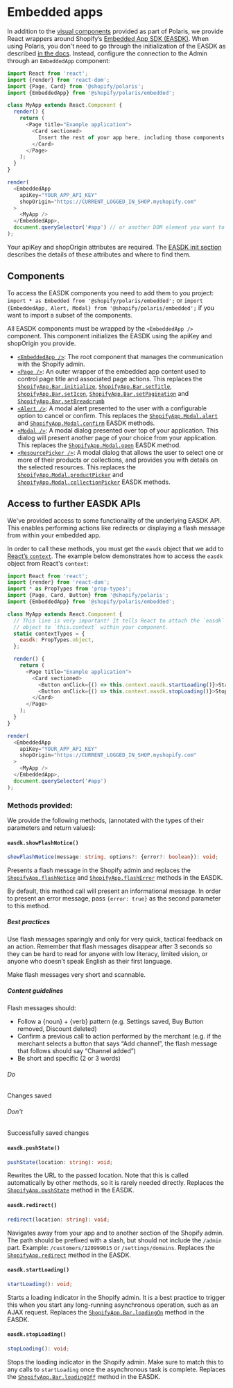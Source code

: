 # Embedded apps

In addition to the [visual components](https://polaris.shopify.com/components/get-started) provided as part of Polaris, we provide React wrappers around Shopify’s [Embedded App SDK (EASDK)](https://help.shopify.com/api/sdks/shopify-apps/embedded-app-sdk/methods#shopifyapp-redirect-path). When using Polaris, you don't need to go through the initialization of the EASDK as described [in the docs](https://help.shopify.com/api/sdks/shopify-apps/embedded-app-sdk/initialization). Instead, configure the connection to the Admin through an `EmbeddedApp` component:

```js
import React from 'react';
import {render} from 'react-dom';
import {Page, Card} from '@shopify/polaris';
import {EmbeddedApp} from '@shopify/polaris/embedded';

class MyApp extends React.Component {
  render() {
    return (
      <Page title="Example application">
        <Card sectioned>
          Insert the rest of your app here, including those components detailed below, which can now communicate with the Embedded App SDK.
        </Card>
      </Page>
    );
  }
}

render(
  <EmbeddedApp
    apiKey="YOUR_APP_API_KEY"
    shopOrigin="https://CURRENT_LOGGED_IN_SHOP.myshopify.com"
  >
    <MyApp />
  </EmbeddedApp>,
  document.querySelector('#app') // or another DOM element you want to mount the app in
);
```

Your apiKey and shopOrigin attributes are required. The [EASDK init section](https://help.shopify.com/api/sdks/shopify-apps/embedded-app-sdk/methods#shopifyapp-init-config) describes the details of these attributes and where to find them.

## Components
To access the EASDK components you need to add them to you project:
`import * as Embedded from '@shopify/polaris/embedded';` or `import {EmbeddedApp, Alert, Modal} from '@shopify/polaris/embedded';` if you want to import a subset of the components.

All EASDK components must be wrapped by the `<EmbeddedApp />` component. This component initializes the EASDK using the apiKey and shopOrigin you provide.

* [`<EmbeddedApp />`](https://polaris.shopify.com/components/embedded/embedded-app): The root component that manages the communication with the Shopify admin.
* [`<Page />`](https://polaris.shopify.com/components/structure/page): An outer wrapper of the embedded app content used to control page title and associated page actions. This replaces the [`ShopifyApp.Bar.initialize`](https://help.shopify.com/api/sdks/shopify-apps/embedded-app-sdk/methods#shopifyapp-bar-initialize-config), [`ShopifyApp.Bar.setTitle`](https://help.shopify.com/api/sdks/shopify-apps/embedded-app-sdk/methods#shopifyapp-bar-settitle-title), [`ShopifyApp.Bar.setIcon`](https://help.shopify.com/api/sdks/shopify-apps/embedded-app-sdk/methods#shopifyapp-bar-seticon-icon), [`ShopifyApp.Bar.setPagination`](https://help.shopify.com/api/sdks/shopify-apps/embedded-app-sdk/methods#shopifyapp-bar-setpagination-config) and [`ShopifyApp.Bar.setBreadcrumb`](https://help.shopify.com/api/sdks/shopify-apps/embedded-app-sdk/methods#shopifyapp-bar-setbreadcrumb-config)
* [`<Alert />`](https://polaris.shopify.com/components/embedded/embedded-alert): A modal alert presented to the user with a configurable option to cancel or confirm. This replaces the [`ShopifyApp.Modal.alert`](https://help.shopify.com/api/sdks/shopify-apps/embedded-app-sdk/methods#shopifyapp-modal-alert-options-fn) and [`ShopifyApp.Modal.confirm`](https://help.shopify.com/api/sdks/shopify-apps/embedded-app-sdk/methods#shopifyapp-modal-confirm-options-fn) EASDK methods.
* [`<Modal />`](https://polaris.shopify.com/components/embedded/embedded-modal): A modal dialog presented over top of your application. This dialog will present another page of your choice from your application. This replaces the [`ShopifyApp.Modal.open`](https://help.shopify.com/api/sdks/shopify-apps/embedded-app-sdk/methods#shopifyapp-modal-open-init-fn) EASDK method.
* [`<ResourcePicker />`](https://polaris.shopify.com/components/embedded/resource-picker): A modal dialog that allows the user to select one or more of their products or collections, and provides you with details on the selected resources. This replaces the [`ShopifyApp.Modal.productPicker`](https://help.shopify.com/api/sdks/shopify-apps/embedded-app-sdk/methods#shopifyapp-modal-productpicker-options-fn) and [`ShopifyApp.Modal.collectionPicker`](https://help.shopify.com/api/sdks/shopify-apps/embedded-app-sdk/methods#shopifyapp-modal-collectionpicker-options-fn) EASDK methods.

## Access to further EASDK APIs

We've provided access to some functionality of the underlying EASDK API. This enables performing actions like redirects or displaying a flash message from within your embedded app.

In order to call these methods, you must get the `easdk` object that we add to [React’s `context`](https://facebook.github.io/react/docs/context.html). The example below demonstrates how to access the `easdk` object from React's `context`:


```js
import React from 'react';
import {render} from 'react-dom';
import * as PropTypes from 'prop-types';
import {Page, Card, Button} from '@shopify/polaris';
import {EmbeddedApp} from '@shopify/polaris/embedded';

class MyApp extends React.Component {
  // This line is very important! It tells React to attach the `easdk`
  // object to `this.context` within your component.
  static contextTypes = {
    easdk: PropTypes.object,
  };

  render() {
    return (
      <Page title="Example application">
        <Card sectioned>
          <Button onClick={() => this.context.easdk.startLoading()}>Start loading</Button>
          <Button onClick={() => this.context.easdk.stopLoading()}>Stop loading</Button>
        </Card>
      </Page>
    );
  }
}

render(
  <EmbeddedApp
    apiKey="YOUR_APP_API_KEY"
    shopOrigin="https://CURRENT_LOGGED_IN_SHOP.myshopify.com"
  >
    <MyApp />
  </EmbeddedApp>,
  document.querySelector('#app')
);
```
### Methods provided:

We provide the following methods, (annotated with the types of their parameters and return values):

#### `easdk.showFlashNotice()`

```ts
showFlashNotice(message: string, options?: {error?: boolean}): void;
```

Presents a flash message in the Shopify admin and replaces the [`ShopifyApp.flashNotice`](https://help.shopify.com/api/sdks/shopify-apps/embedded-app-sdk/methods#shopifyapp-flashnotice-message) and [`ShopifyApp.flashError`](https://help.shopify.com/api/sdks/shopify-apps/embedded-app-sdk/methods#shopifyapp-flasherror-message) methods in the EASDK.

By default, this method call will present an informational message. In order to present an error message, pass `{error: true}` as the second parameter to this method.

##### Best practices

Use flash messages sparingly and only for very quick, tactical feedback on an action. Remember that flash messages disappear after 3 seconds so they can be hard to read for anyone with low literacy, limited vision, or anyone who doesn’t speak English as their first language.

Make flash messages very short and scannable.

##### Content guidelines

Flash messages should:

* Follow a {noun} + {verb} pattern (e.g. Settings saved, Buy Button removed, Discount deleted)
* Confirm a previous call to action performed by the merchant (e.g. if the merchant selects a button that says “Add channel”, the flash message that follows should say “Channel added”)
* Be short and specific (2 or 3 words)

###### Do
Changes saved

###### Don't
Successfully saved changes

#### `easdk.pushState()`

```ts
pushState(location: string): void;
```

Rewrites the URL to the passed location. Note that this is called automatically by other methods, so it is rarely needed directly. Replaces the [`ShopifyApp.pushState`](https://help.shopify.com/api/sdks/shopify-apps/embedded-app-sdk/methods#shopifyapp-pushstate-path) method in the EASDK.

#### `easdk.redirect()`

```ts
redirect(location: string): void;
```

Navigates away from your app and to another section of the Shopify admin. The path should be prefixed with a slash, but should not include the `/admin` part. Example: `/customers/120999015` or `/settings/domains`. Replaces the [`ShopifyApp.redirect`](https://help.shopify.com/api/sdks/shopify-apps/embedded-app-sdk/methods#shopifyapp-redirect-path) method in the EASDK.

#### `easdk.startLoading()`

```ts
startLoading(): void;
```

Starts a loading indicator in the Shopify admin. It is a best practice to trigger this when you start any long-running asynchronous operation, such as an AJAX request. Replaces the [`ShopifyApp.Bar.loadingOn`](https://help.shopify.com/api/sdks/shopify-apps/embedded-app-sdk/methods#shopifyapp-bar-loadingon) method in the EASDK.

#### `easdk.stopLoading()`

```ts
stopLoading(): void;
```

Stops the loading indicator in the Shopify admin. Make sure to match this to any calls to `startLoading` once the asynchronous task is complete. Replaces the [`ShopifyApp.Bar.loadingOff`](https://help.shopify.com/api/sdks/shopify-apps/embedded-app-sdk/methods#shopifyapp-bar-loadingoff) method in the EASDK.
